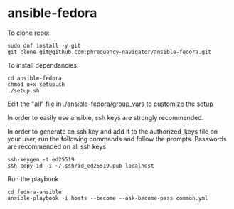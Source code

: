 # ansible-fedora

To clone repo:

    sudo dnf install -y git
    git clone git@github.com:phrequency-navigator/ansible-fedora.git

To install dependancies:

    cd ansible-fedora
    chmod u+x setup.sh
    ./setup.sh

Edit the "all" file in ./ansible-fedora/group_vars to customize the setup

In order to easily use ansible, ssh keys are strongly recommended.

In order to generate an ssh key and add it to the authorized_keys file on your user, run the following commands and follow the prompts. 
Passwords are recommended on all ssh keys

    ssh-keygen -t ed25519
    ssh-copy-id -i ~/.ssh/id_ed25519.pub localhost

Run the playbook

    cd fedora-ansible
    ansible-playbook -i hosts --become --ask-become-pass common.yml